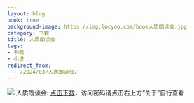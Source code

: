 ```yaml
---
layout: blog
book: true
background-image: https://img.locyoo.com/book人质朗读会.jpg
category: 书籍
title: 人质朗读会
tags:
- 书籍
- 小说
redirect_from:
  - /2024/03/人质朗读会/
---
```

![](https://img.locyoo.com/book人质朗读会.jpg)
人质朗读会: <a name = "ref1" href="https://url18.ctfile.com/f/50983618-1334836070-6c5276?p=3619">点击下载</a>，访问密码请点击右上方“关于”自行查看